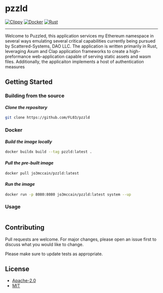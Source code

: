 # pzzld

[![Clippy](https://github.com/FL03/pzzld/actions/workflows/clippy.yml/badge.svg)](https://github.com/FL03/pzzld/actions/workflows/clippy.yml)
[![Docker](https://github.com/FL03/pzzld/actions/workflows/docker.yml/badge.svg)](https://github.com/FL03/pzzld/actions/workflows/docker.yml)
[![Rust](https://github.com/FL03/pzzld/actions/workflows/rust.yml/badge.svg)](https://github.com/FL03/pzzld/actions/workflows/rust.yml)

***

Welcome to Puzzled, this application services my Ethereum namespace in several ways emulating several critical capabilities currently being pursued by Scattered-Systems, DAO LLC. The application is written primarily in Rust, leveraging Axum and Clap application frameworks to create a high-preformance web-application capable of serving static assets and wasm files. Additionally, the applicaiton implements a host of authentication measures

## Getting Started

### Building from the source

#### _Clone the repository_

```bash
git clone https://github.com/FL03/pzzld
```

### Docker

#### _Build the image locally_

```bash
docker buildx build --tag pzzld:latest .
```

#### _Pull the pre-built image_

```bash
docker pull jo3mccain/pzzld:latest
```

#### _Run the image_

```bash
docker run -p 8080:8080 jo3mccain/pzzld:latest system --up
```

### Usage

```rust

```

## Contributing

Pull requests are welcome. For major changes, please open an issue first
to discuss what you would like to change.

Please make sure to update tests as appropriate.

## License

- [Apache-2.0](https://choosealicense.com/licenses/apache-2.0/)
- [MIT](https://choosealicense.com/licenses/mit/)

